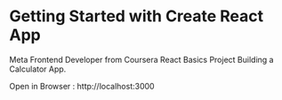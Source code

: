 # Getting Started with Create React App

Meta Frontend Developer from Coursera React Basics Project Building a Calculator App.


Open in Browser :  http://localhost:3000